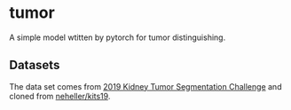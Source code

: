 # tumor
A simple model wtitten by pytorch for tumor distinguishing.

## Datasets
The data set comes from [2019 Kidney Tumor Segmentation Challenge](https://kits19.grand-challenge.org/home/) and cloned from [neheller/kits19](https://github.com/neheller/kits19).
